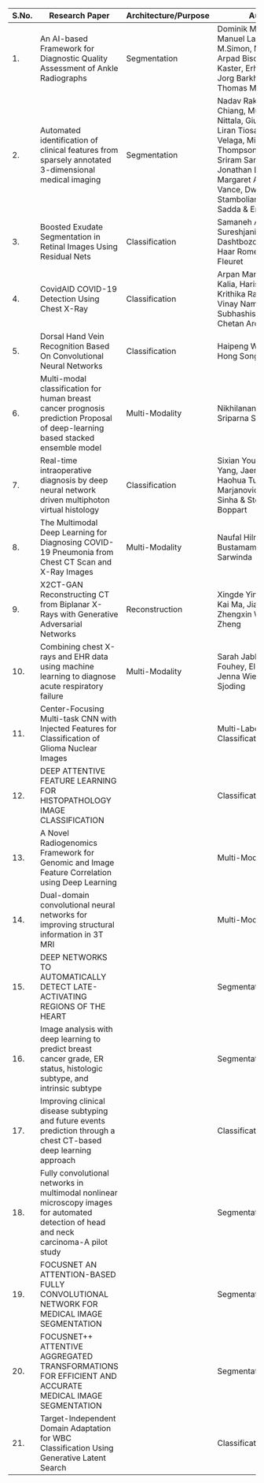 | S.No. | Research Paper | Architecture/Purpose | Authors | Link |
| ---- | ---- | ---- | ---- | ---- |
|1.|An AI-based Framework for Diagnostic Quality Assessment of Ankle Radiographs|Segmentation|Dominik Mairhofer, Manuel Laufer, Paul M.Simon, Malte Sieren, Arpad Bischof, Thomas Kaster, Erhardt Barth, Jorg Barkhausen, Thomas Martinez|[Link](https://github.com/kwanit1142/Research-Papers-Reading-Directory/blob/main/Computer%20Vision/An%20AI-based%20Framework%20for%20Diagnostic%20Quality%20Assessment%20of%20Ankle%20Radiographs.pdf)|
|2.|Automated identification of clinical features from sparsely annotated 3-dimensional medical imaging|Segmentation|Nadav Rakocz, Jeffrey N. Chiang, Muneeswar G. Nittala, Giulia Corradetti, Liran Tiosano, Swetha Velaga, Michael Thompson, Brian L. Hill, Sriram Sankararaman, Jonathan L. Haines, Margaret A. Pericak-Vance, Dwight Stambolian, Srinivas R. Sadda & Eran Halperin|[Link](https://github.com/kwanit1142/Research-Papers-Reading-Directory/blob/main/Computer%20Vision/Automated%20identification%20of%20clinical%20features%20from%20sparsely%20annotated%203-dimensional%20medical%20imaging.pdf)|
|3.|Boosted Exudate Segmentation in Retinal Images Using Residual Nets|Classification|Samaneh Abbasi-Sureshjani, Behdad Dashtbozorg, Bart M. ter Haar Romeny & François Fleuret|[Link](https://github.com/kwanit1142/Research-Papers-Reading-Directory/blob/main/Computer%20Vision/Boosted%20Exudate%20Segmentation%20in%20Retinal%20Images%20Using%20Residual%20Nets.pdf)|
|4.|CovidAID COVID-19 Detection Using Chest X-Ray|Classification|Arpan Mangal, Surya Kalia, Harish Rajgopal, Krithika Rangarajan, Vinay Namboodiri, Subhashis Banerjee, Chetan Arora|[Link](https://github.com/kwanit1142/Research-Papers-Reading-Directory/blob/main/Computer%20Vision/CovidAID%20COVID-19%20Detection%20Using%20Chest%20X-Ray.pdf)|
|5.|Dorsal Hand Vein Recognition Based On Convolutional Neural Networks|Classification|Haipeng Wan, Lei Chen, Hong Song, Jian Yang|[Link](https://github.com/kwanit1142/Research-Papers-Reading-Directory/blob/main/Computer%20Vision/Dorsal%20Hand%20Vein%20Recognition%20Based%20On%20Convolutional%20Neural%20Networks.pdf)|
|6.|Multi-modal classification for human breast cancer prognosis prediction Proposal of deep-learning based stacked ensemble model|Multi-Modality|Nikhilanand Arya, Sriparna Saha|[Link](https://github.com/kwanit1142/Research-Papers-Reading-Directory/blob/main/Computer%20Vision/Multi-modal%20classification%20for%20human%20breast%20cancer%20prognosis%20prediction%20Proposal%20of%20deep-learning%20based%20stacked%20ensemble%20model.pdf)|
|7.|Real-time intraoperative diagnosis by deep neural network driven multiphoton virtual histology|Classification|Sixian You, Yi Sun, Lin Yang, Jaena Park, Haohua Tu, Marina Marjanovic, Saurabh Sinha & Stephen A. Boppart |[Link](https://github.com/kwanit1142/Research-Papers-Reading-Directory/blob/main/Computer%20Vision/Real-time%20intraoperative%20diagnosis%20by%20deep%20neural%20network%20driven%20multiphoton%20virtual%20histology.pdf)|
|8.|The Multimodal Deep Learning for Diagnosing COVID-19 Pneumonia from Chest CT Scan and X-Ray Images|Multi-Modality|Naufal Hilmizen, Alhadi Bustamam, Devvi Sarwinda|[Link](https://github.com/kwanit1142/Research-Papers-Reading-Directory/blob/main/Computer%20Vision/The%20Multimodal%20Deep%20Learning%20for%20Diagnosing%20COVID-19%20Pneumonia%20from%20Chest%20CT%20Scan%20and%20X-Ray%20Images.pdf)|
|9.|X2CT-GAN Reconstructing CT from Biplanar X-Rays with Generative Adversarial Networks|Reconstruction|Xingde Ying, Heng Guo, Kai Ma, Jian Wu, Zhengxin Weng, Yefeng Zheng|[Link](https://github.com/kwanit1142/Research-Papers-Reading-Directory/blob/main/Computer%20Vision/X2CT-GAN%20Reconstructing%20CT%20from%20Biplanar%20X-Rays%20with%20Generative.pdf)|
|10.|Combining chest X-rays and EHR data using machine learning to diagnose acute respiratory failure|Multi-Modality|Sarah Jabbour, David Fouhey, Ella Kazerooni, Jenna Wiens, Michael W Sjoding|[Link](https://github.com/kwanit1142/Research-Papers-Reading-Directory/blob/main/Computer%20Vision/Combining%20%20chest%20%20X-rays%20%20and%20%20EHR%20%20data%20%20using%20%20machine%20%20learning%20%20to%20%20diagnose%20%20acute%20respiratory%20%20failure.pdf)|
|11.|Center-Focusing Multi-task CNN with Injected Features for Classification of Glioma Nuclear Images||Multi-Label Classification|[Link](https://github.com/kwanit1142/Research-Papers-Reading-Directory/blob/main/Computer%20Vision/Center-Focusing%20Multi-task%20CNN%20with%20Injected%20Features%20for%20Classification%20of%20Glioma%20Nuclear%20Images.pdf)|
|12.|DEEP ATTENTIVE FEATURE LEARNING FOR HISTOPATHOLOGY IMAGE CLASSIFICATION||Classification|[Link](https://github.com/kwanit1142/Research-Papers-Reading-Directory/blob/main/Computer%20Vision/DEEP%20ATTENTIVE%20FEATURE%20LEARNING%20FOR%20HISTOPATHOLOGY%20IMAGE%20CLASSIFICATION.pdf)|
|13.|A Novel Radiogenomics Framework for Genomic and Image Feature Correlation using Deep Learning||Multi-Modality|[Link](https://github.com/kwanit1142/Research-Papers-Reading-Directory/blob/main/Computer%20Vision/A%20Novel%20Radiogenomics%20Framework%20for%20Genomic%20and%20Image%20Feature%20Correlation%20using%20Deep%20Learning.pdf)|
|14.|Dual-domain convolutional neural networks for improving structural information in 3T MRI||Multi-Modality|[Link](https://github.com/kwanit1142/Research-Papers-Reading-Directory/blob/main/Computer%20Vision/Dual-domain%20convolutional%20neural%20networks%20for%20improving%20structural%20information%20in%203T%20MRI.pdf)|
|15.|DEEP NETWORKS TO AUTOMATICALLY DETECT LATE-ACTIVATING REGIONS OF THE HEART||Segmentation|[Link](https://github.com/kwanit1142/Research-Papers-Reading-Directory/blob/main/Computer%20Vision/DEEP%20NETWORKS%20TO%20AUTOMATICALLY%20DETECT%20LATE-ACTIVATING%20REGIONS%20OF%20THE%20HEART.pdf)|
|16.|Image analysis with deep learning to predict breast cancer grade, ER status, histologic subtype, and intrinsic subtype||Segmentation|[Link](https://github.com/kwanit1142/Research-Papers-Reading-Directory/blob/main/Computer%20Vision/Image%20analysis%20with%20deep%20learning%20to%20predict%20breast%20cancer%20grade%2C%20ER%20status%2C%20histologic%20subtype%2C%20and%20intrinsic%20subtype.pdf)|
|17.|Improving clinical disease subtyping and future events prediction through a chest CT-based deep learning approach||Classification/Regression|[Link](https://github.com/kwanit1142/Research-Papers-Reading-Directory/blob/main/Computer%20Vision/Improving%20clinical%20disease%20subtyping%20and%20future%20events%20prediction%20through%20a%20chest%20CT-based%20deep%20learning%20approach.pdf)|
|18.|Fully convolutional networks in multimodal nonlinear microscopy images for automated detection of head and neck carcinoma-A pilot study||Segmentation|[Link](https://github.com/kwanit1142/Research-Papers-Reading-Directory/blob/main/Computer%20Vision/Fully%20convolutional%20networks%20in%20multimodal%20nonlinear%20microscopy%20images%20for%20automated%20detection%20of%20head%20and%20neck%20carcinoma-A%20pilot%20study.pdf)|
|19.|FOCUSNET AN ATTENTION-BASED FULLY CONVOLUTIONAL NETWORK FOR MEDICAL IMAGE SEGMENTATION||Segmentation|[Link](https://github.com/kwanit1142/Research-Papers-Reading-Directory/blob/main/Computer%20Vision/FOCUSNET%20AN%20ATTENTION-BASED%20FULLY%20CONVOLUTIONAL%20NETWORK%20FOR%20MEDICAL%20IMAGE%20SEGMENTATION.pdf)|
|20.|FOCUSNET++ ATTENTIVE AGGREGATED TRANSFORMATIONS FOR EFFICIENT AND ACCURATE MEDICAL IMAGE SEGMENTATION||Segmentation|[Link](https://github.com/kwanit1142/Research-Papers-Reading-Directory/blob/main/Computer%20Vision/FOCUSNET%2B%2B%20ATTENTIVE%20AGGREGATED%20TRANSFORMATIONS%20FOR%20EFFICIENT%20AND%20ACCURATE%20MEDICAL%20IMAGE%20SEGMENTATION.pdf)|
|21.|Target-Independent Domain Adaptation for WBC Classification Using Generative Latent Search||Classification|[Link](https://github.com/kwanit1142/Research-Papers-Reading-Directory/blob/main/Computer%20Vision/Target-Independent%20Domain%20Adaptation%20for%20WBC%20Classification%20Using%20Generative%20Latent%20Search.pdf)
